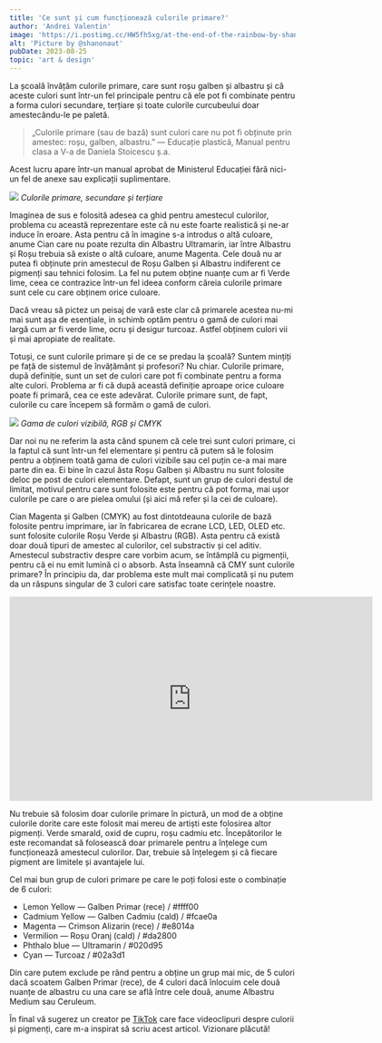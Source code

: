 ```yaml
---
title: 'Ce sunt și cum funcționează culorile primare?'
author: 'Andrei Valentin'
image: 'https://i.postimg.cc/HW5fh5xg/at-the-end-of-the-rainbow-by-shanonaut.jpg'
alt: 'Picture by @shanonaut'
pubDate: 2023-08-25
topic: 'art & design'
---
```

La școală învățăm culorile primare, care sunt roșu galben și albastru și că aceste culori sunt într-un fel principale pentru că ele pot fi combinate pentru a forma culori secundare, terțiare și toate culorile curcubeului doar amestecându-le pe paletă.

> „Culorile primare (sau de bază) sunt culori care nu pot fi obținute prin amestec: roșu, galben, albastru.” — Educație plastică, Manual pentru clasa a V-a de Daniela Stoicescu ș.a.

Acest lucru apare într-un manual aprobat de Ministerul Educației fără nici-un fel de anexe sau explicații suplimentare.

![](https://cdn-images-1.medium.com/max/800/1*yGbm6xDpPQjQnA8TpRnHaw.png)
*Culorile primare, secundare și terțiare*

Imaginea de sus e folosită adesea ca ghid pentru amestecul culorilor, problema cu această reprezentare este că nu este foarte realistică și ne-ar induce în eroare. Asta pentru că în imagine s-a introdus o altă culoare, anume Cian care nu poate rezulta din Albastru Ultramarin, iar între Albastru și Roșu trebuia să existe o altă culoare, anume Magenta. Cele două nu ar putea fi obținute prin amestecul de Roșu Galben și Albastru indiferent ce pigmenți sau tehnici folosim. La fel nu putem obține nuanțe cum ar fi Verde lime, ceea ce contrazice într-un fel ideea conform căreia culorile primare sunt cele cu care obținem orice culoare.

Dacă vreau să pictez un peisaj de vară este clar că primarele acestea nu-mi mai sunt așa de esențiale, in schimb optăm pentru o gamă de culori mai largă cum ar fi verde lime, ocru și desigur turcoaz. Astfel obținem culori vii și mai apropiate de realitate.

Totuși, ce sunt culorile primare și de ce se predau la școală? Suntem mințiți pe față de sistemul de învățământ și profesori? Nu chiar. Culorile primare, după definiție, sunt un set de culori care pot fi combinate pentru a forma alte culori. Problema ar fi că după această definiție aproape orice culoare poate fi primară, cea ce este adevărat. Culorile primare sunt, de fapt, culorile cu care începem să formăm o gamă de culori.

![](https://beedevildesign.files.wordpress.com/2017/05/color_gamut.png)
*Gama de culori vizibilă, RGB și CMYK*

Dar noi nu ne referim la asta când spunem că cele trei sunt culori primare, ci la faptul că sunt într-un fel elementare și pentru că putem să le folosim pentru a obținem toată gama de culori vizibile sau cel puțin ce-a mai mare parte din ea. Ei bine în cazul ăsta Roșu Galben și Albastru nu sunt folosite deloc pe post de culori elementare. Defapt, sunt un grup de culori destul de limitat, motivul pentru care sunt folosite este pentru că pot forma, mai ușor culorile pe care o are pielea omului (și aici mă refer și la cei de culoare).

Cian Magenta și Galben (CMYK) au fost dintotdeauna culorile de bază folosite pentru imprimare, iar în fabricarea de ecrane LCD, LED, OLED etc. sunt folosite culorile Roșu Verde și Albastru (RGB). Asta pentru că există doar două tipuri de amestec al culorilor, cel substractiv și cel aditiv. Amestecul substractiv despre care vorbim acum, se întâmplă cu pigmenții, pentru că ei nu emit lumină ci o absorb. Asta înseamnă că CMY sunt culorile primare? În principiu da, dar problema este mult mai complicată și nu putem da un răspuns singular de 3 culori care satisfac toate cerințele noastre.

<iframe width="640" height="360" src="https://www.youtube.com/embed/vXBf_puKt_c" title="Limited CMY palette design oil painting mixing, demo 1.2" frameborder="0" allow="accelerometer; autoplay; clipboard-write; encrypted-media; gyroscope; picture-in-picture; web-share" referrerpolicy="strict-origin-when-cross-origin" allowfullscreen></iframe>

Nu trebuie să folosim doar culorile primare în pictură, un mod de a obține culorile dorite care este folosit mai mereu de artiști este folosirea altor pigmenți. Verde smarald, oxid de cupru, roșu cadmiu etc. Începătorilor le este recomandat să folosească doar primarele pentru a înțelege cum funcționează amestecul culorilor. Dar, trebuie să înțelegem și că fiecare pigment are limitele și avantajele lui.

Cel mai bun grup de culori primare pe care le poți folosi este o combinație de 6 culori:

- Lemon Yellow — Galben Primar (rece) / #ffff00
- Cadmium Yellow — Galben Cadmiu (cald) / #fcae0a
- Magenta — Crimson Alizarin (rece) / #e8014a
- Vermilion — Roșu Oranj (cald) / #da2800
- Phthalo blue — Ultramarin / #020d95
- Cyan — Turcoaz / #02a3d1

Din care putem exclude pe rând pentru a obține un grup mai mic, de 5 culori dacă scoatem Galben Primar (rece), de 4 culori dacă înlocuim cele două nuanțe de albastru cu una care se află între cele două, anume Albastru Medium sau Ceruleum.

În final vă sugerez un creator pe [TikTok](https://www.tiktok.com/@color.nerd) care face videoclipuri despre culorii și pigmenți, care m-a inspirat să scriu acest articol. Vizionare plăcută!